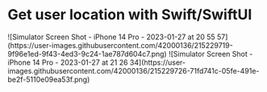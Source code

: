 # Get user location with Swift/SwiftUI
<div>
![Simulator Screen Shot - iPhone 14 Pro - 2023-01-27 at 20 55 57](https://user-images.githubusercontent.com/42000136/215229719-9f96e1ed-9f43-4ed3-9c24-1ae787d604c7.png)
![Simulator Screen Shot - iPhone 14 Pro - 2023-01-27 at 21 26 34](https://user-images.githubusercontent.com/42000136/215229726-71fd741c-05fe-491e-be2f-5110e09ea53f.png)
</div>
